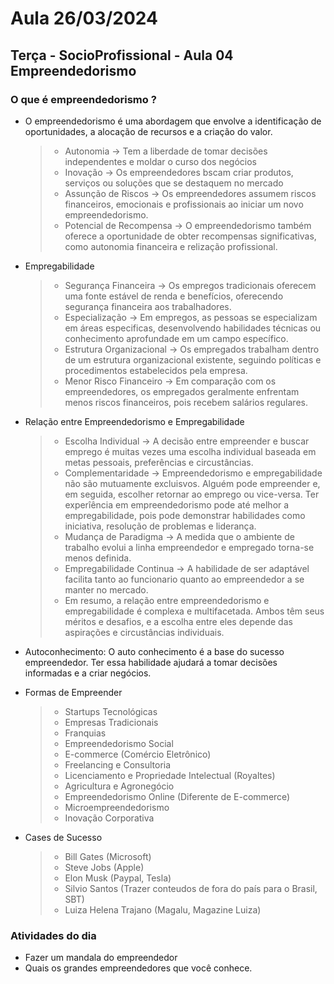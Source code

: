 # Aula 26/03/2024

## Terça - SocioProfissional - Aula 04 Empreendedorismo

### O que é empreendedorismo ?

- O empreendedorismo é uma abordagem que envolve a identificação de oportunidades, a alocação de recursos e a criação do valor.
    > - Autonomia -> Tem a liberdade de tomar decisões independentes e moldar o curso dos negócios
    > - Inovação -> Os empreendedores bscam criar produtos, serviços ou soluções que se destaquem no mercado
    > - Assunção de Riscos -> Os empreendedores assumem riscos financeiros, emocionais e profissionais ao iniciar um novo empreendedorismo.
    > - Potencial de Recompensa -> O empreendedorismo também oferece a oportunidade de obter recompensas significativas, como autonomia financeira e relização profissional.

- Empregabilidade
    > - Segurança Financeira -> Os empregos tradicionais oferecem uma fonte estável de renda e benefícios, oferecendo segurança financeira aos trabalhadores.
    > - Especialização -> Em empregos, as pessoas se especializam em áreas especificas, desenvolvendo habilidades técnicas ou conhecimento aprofundade em um campo específico.
    > - Estrutura Organizacional -> Os empregados trabalham dentro de um estrutura organizacional existente, seguindo políticas e procedimentos estabelecidos pela empresa.
    > - Menor Risco Financeiro -> Em comparação com os empreendedores, os empregados geralmente enfrentam menos riscos financeiros, pois recebem salários regulares.

- Relação entre Empreendedorismo e Empregabilidade
    > - Escolha Individual -> A decisão entre empreender e buscar emprego é muitas vezes uma escolha individual baseada em metas pessoais, preferências e circustâncias.
    > - Complementaridade -> Empreendedorismo e empregabilidade não são mutuamente excluisvos. Alguém pode empreender e, em seguida, escolher retornar ao emprego ou vice-versa. Ter experîência em empreendedorismo pode até melhor a empregabilidade, pois pode demonstrar habilidades como iniciativa, resolução de problemas e liderança.
    > - Mudança de Paradigma -> A medida que o ambiente de trabalho evolui a linha empreendedor e empregado torna-se menos definida.
    > - Empregabilidade Continua -> A habilidade de ser adaptável facilita tanto ao funcionario quanto ao empreendedor a se manter no mercado.
    >- Em resumo, a relação entre empreendedorismo e empregabilidade é complexa e multifacetada. Ambos têm seus méritos e desafios, e a escolha entre eles depende das aspirações e circustâncias individuais.

- Autoconhecimento: O auto conhecimento é a base do sucesso empreendedor. Ter essa habilidade ajudará a tomar decisões informadas e a criar negócios.

- Formas de Empreender
    > - Startups Tecnológicas 
    > - Empresas Tradicionais
    > - Franquias
    > - Empreendedorismo Social
    > - E-commerce (Comércio Eletrônico)
    > - Freelancing e Consultoria
    > - Licenciamento e Propriedade Intelectual (Royaltes)
    > - Agricultura e Agronegócio
    > - Empreendedorismo Online (Diferente de E-commerce)
    > - Microempreendedorismo
    > - Inovação Corporativa

- Cases de Sucesso
    > - Bill Gates (Microsoft)
    > - Steve Jobs (Apple)
    > - Elon Musk (Paypal, Tesla)
    > - Silvio Santos (Trazer conteudos de fora do país para o Brasil, SBT)
    > - Luiza Helena Trajano (Magalu, Magazine Luiza)

### Atividades do dia

- Fazer um mandala do empreendedor
- Quais os grandes empreendedores que você conhece.